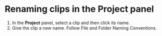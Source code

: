# Renaming clips in the Project panel

1. In the **Project** panel, select a clip and then click its name.
2. Give the clip a new name. Follow File and Folder Naming Conventions.
